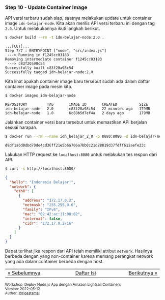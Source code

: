 
### <a name="step-10"></a>Step 10 - Update Container Image

API versi terbaru sudah siap, saatnya melakukan update untuk container image `idn-belajar-node`. Kita akan merilis API versi terbaru ini dengan tag `2.0`. Untuk melakukannya ikuti langkah berikut.

```sh
$ docker build --rm -t idn-belajar-node:2.0 .
```

```
...[CUT]...
Step 7/7 : ENTRYPOINT ["node", "src/index.js"]
 ---> Running in f1245cc03183
Removing intermediate container f1245cc03183
 ---> c83f20a98c54
Successfully built c83f20a98c54
Successfully tagged idn-belajar-node:2.0
```

Kita lihat apakah container image baru tersebut sudah ada dalam daftar container image pada mesin kita.

```sh
$ docker images idn-belajar-node
```

```
REPOSITORY         TAG       IMAGE ID       CREATED          SIZE
idn-belajar-node   2.0       c83f20a98c54   22 minutes ago   179MB
idn-belajar-node   1.0       6c88b5d7ef4a   2 days ago       179MB
```

Jalankan container versi baru tersebut untuk memastikan API berjalan sesuai harapan. 

```sh
$ docker run --rm --name idn_belajar_2_0 -p 8080:8080 -d idn-belajar-node:2.0
```

```
d8df1a6d0dbd70de4cd36ff21e5b6a766a7bb0c21d28819d37fdff612aefe23c
```

Lakukan HTTP request ke `localhost:8080` untuk melakukan tes respon dari API.

```sh
$ curl -s http://localhost:8080/
```

```json
{
  "hello": "Indonesia Belajar!",
  "network": {
    "eth0": [
      {
        "address": "172.17.0.2",
        "netmask": "255.255.0.0",
        "family": "IPv4",
        "mac": "02:42:ac:11:00:02",
        "internal": false,
        "cidr": "172.17.0.2/16"
      }
    ]
  }
}
```

Dapat terlihat jika respon dari API telah memiliki atribut `network`. Hasilnya berbeda dengan yang non-container karena memang perangkat network yang ada dalam container berbeda dengan host.


<table border="0" style="width: 100%; display: table;"><tr><td><a href="STEP-9.md">&laquo; Sebelumnya</td><td align="center"><a href="README.md">Daftar Isi</a></td><td align="right"><a href="STEP-11.md">Berikutnya &raquo;</a></td></tr></table>

<sup>Workshop: Deploy Node.js App dengan Amazon Lightsail Containers  
Version: 2022-05-12  
Author: [@rioastamal](https://github.com/rioastamal)</sup>
